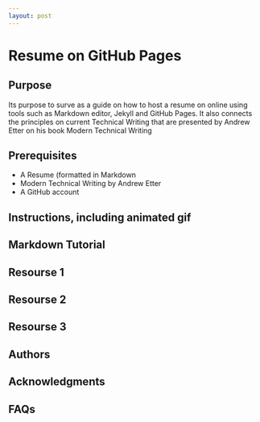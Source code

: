 ```yaml
---
layout: post
---
```


# Resume on GitHub Pages



## Purpose
Its purpose to surve as a guide on how to host a resume on online using tools such as Markdown editor, Jekyll and GitHub Pages. It also connects the principles on current Technical Writing that are presented by Andrew Etter on his book Modern Technical Writing


## Prerequisites
- A Resume (formatted in Markdown
- Modern Technical Writing by Andrew Etter
- A GitHub account


## Instructions, including animated gif



## Markdown Tutorial



## Resourse 1



## Resourse 2



## Resourse 3



## Authors 



## Acknowledgments



## FAQs


